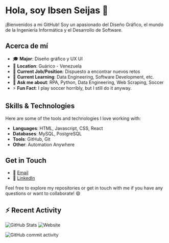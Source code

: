 # Hola, soy Ibsen Seijas 👋

¡Bienvenidos a mi GitHub! Soy un apasionado del Diseño Gráfico, el mundo de la Ingeniería Informática y el Desarrollo de Software.

## Acerca de mí

- 🎓 **Major**: Diseño gráfico y UX UI  
- 📍 **Location**: Guárico - Venezuela  
- 💼 **Current Job/Position**: Dispuesto a encontrar nuevos retos
- 🌱 **Current Learning**: Data Engineering, Software Development, etc.  
- 💬 **Ask me about**: RPA, Python, Data Engineering, Web Scraping, Soccer  
- ⚡ **Fun Fact**: I play soccer horribly, but I still do it anyway.

## Skills & Technologies

Here are some of the tools and technologies I love working with:

- **Languages**: HTML, Javascript, CSS, React
- **Databases**: MySQL, PostgreSQL
- **Tools**: GitHub, Git
- **Other**: Automation Anywhere

[//]: # (## Projects)

[//]: # ()
[//]: # (Here are some of my favorite repositories and projects:)

[//]: # ()
[//]: # (- [Project 1]&#40;https://github.com/yourusername/project1&#41; - Brief description of your project.)


## Get in Touch

- 📧 [Email](mailto:kgonzalezc@yahoo.com)
- 💼 [LinkedIn](https://www.linkedin.com/in/kevingonzalezcastro/)

[//]: # (- 🌐 **Website/Portfolio**: [Your Personal Website or Portfolio URL])

Feel free to explore my repositories or get in touch with me if you have any questions or want to collaborate! 😄

## :zap: Recent Activity


![GitHub Stats](https://github-readme-stats.vercel.app/api/top-langs/?username=KevinAlexandro&hide_border=true&layout=compact)
![Website](https://img.shields.io/website?url=https%3A%2F%2Fibsenseijas7.github.io%2Fibsensdisena)

![GitHub commit activity](https://img.shields.io/github/commit-activity/w/ibsenseijas7/ibsenseijas7)

